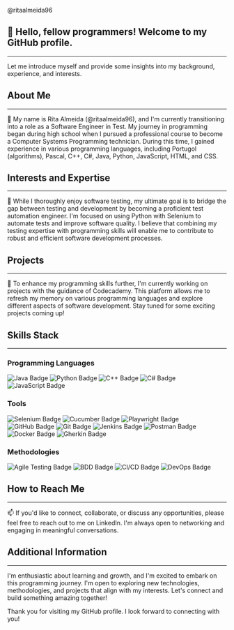@ritaalmeida96

<h2>👋 Hello, fellow programmers! Welcome to my GitHub profile.</h2>
<hr>
<p>Let me introduce myself and provide some insights into my background, experience, and interests.</p>

<h2>About Me</h2>
<hr>
<p>🌱 My name is Rita Almeida (@ritaalmeida96), and I'm currently transitioning into a role as a Software Engineer in Test. My journey in programming began during high school when I pursued a professional course to become a Computer Systems Programming technician. During this time, I gained experience in various programming languages, including Portugol (algorithms), Pascal, C++, C#, Java, Python, JavaScript, HTML, and CSS.</p>

<h2>Interests and Expertise</h2>
<hr>
<p>👀 While I thoroughly enjoy software testing, my ultimate goal is to bridge the gap between testing and development by becoming a proficient test automation engineer. I'm focused on using Python with Selenium to automate tests and improve software quality. I believe that combining my testing expertise with programming skills will enable me to contribute to robust and efficient software development processes.</p>

<h2>Projects</h2>
<hr>
<p>💞️ To enhance my programming skills further, I'm currently working on projects with the guidance of Codecademy. This platform allows me to refresh my memory on various programming languages and explore different aspects of software development. Stay tuned for some exciting projects coming up!</p>


<h2>Skills Stack</h2>
<hr>
<h3>Programming Languages</h3>
<p><div id="badges">
  <img src="https://img.shields.io/badge/Java-blue?style=for-the-badge&logo=java&logoColor=white" alt="Java Badge"/>
  <img src="https://img.shields.io/badge/Python-yellow?style=for-the-badge&logo=python&logoColor=white" alt="Python Badge"/>
  <img src="https://img.shields.io/badge/C++-purple?style=for-the-badge&logo=c%2B%2B&logoColor=white" alt="C++ Badge"/>
  <img src="https://img.shields.io/badge/C%23-green?style=for-the-badge&logo=c-sharp&logoColor=white" alt="C# Badge"/>
  <img src="https://img.shields.io/badge/JavaScript-orange?style=for-the-badge&logo=javascript&logoColor=white" alt="JavaScript Badge"/></p>

  <h3>Tools</h3>
  <p><img src="https://img.shields.io/badge/Selenium-teal?style=for-the-badge&logo=selenium&logoColor=white" alt="Selenium Badge"/>
  <img src="https://img.shields.io/badge/Cucumber-cyan?style=for-the-badge&logo=cucumber&logoColor=white" alt="Cucumber Badge"/>
  <img src="https://img.shields.io/badge/Playwright-magenta?style=for-the-badge&logo=playwright&logoColor=white" alt="Playwright Badge"/>
  <img src="https://img.shields.io/badge/GitHub-black?style=for-the-badge&logo=github&logoColor=white" alt="GitHub Badge"/>
  <img src="https://img.shields.io/badge/Git-gray?style=for-the-badge&logo=git&logoColor=white" alt="Git Badge"/>
  <img src="https://img.shields.io/badge/Jenkins-purple?style=for-the-badge&logo=jenkins&logoColor=white" alt="Jenkins Badge"/>
  <img src="https://img.shields.io/badge/Postman-blue?style=for-the-badge&logo=postman&logoColor=white" alt="Postman Badge"/>
  <img src="https://img.shields.io/badge/Docker-0db7ed?style=for-the-badge&logo=docker&logoColor=white" alt="Docker Badge"/>
  <img src="https://img.shields.io/badge/Gherkin-f6c85f?style=for-the-badge&logoColor=black" alt="Gherkin Badge"/></p>


  <h3>Methodologies</h3>
  <p><img src="https://img.shields.io/badge/Agile_Testing-yellow?style=for-the-badge&logoColor=black" alt="Agile Testing Badge"/>
  <img src="https://img.shields.io/badge/BDD-cyan?style=for-the-badge&logoColor=black" alt="BDD Badge"/>
  <img src="https://img.shields.io/badge/CI_CD-green?style=for-the-badge&logoColor=white" alt="CI/CD Badge"/>
  <img src="https://img.shields.io/badge/DevOps-eb4034?style=for-the-badge&logoColor=white" alt="DevOps Badge"/></p>
</div>

<h2>How to Reach Me</h2>
<hr>
<p>📫 If you'd like to connect, collaborate, or discuss any opportunities, please feel free to reach out to me on LinkedIn. I'm always open to networking and engaging in meaningful conversations.</p>

<h2>Additional Information</h2>
<hr>
<p>I'm enthusiastic about learning and growth, and I'm excited to embark on this programming journey. I'm open to exploring new technologies, methodologies, and projects that align with my interests. Let's connect and build something amazing together!</p>

<p>Thank you for visiting my GitHub profile. I look forward to connecting with you!</p>

<!---
ritaalmeida96/ritaalmeida96 is a ✨ special ✨ repository because its `README.md` (this file) appears on your GitHub profile.
You can click the Preview link to take a look at your changes.
--->
